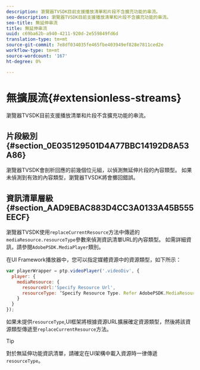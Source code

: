 ```yaml
---
description: 瀏覽器TVSDK目前支援播放清單和片段不含擴充功能的串流。
seo-description: 瀏覽器TVSDK目前支援播放清單和片段不含擴充功能的串流。
seo-title: 無延伸串流
title: 無延伸串流
uuid: c69ba62b-a940-4211-920d-2e559849fd6d
translation-type: tm+mt
source-git-commit: 7e8df034035fe465fbe403949ef828e7811ced2e
workflow-type: tm+mt
source-wordcount: '167'
ht-degree: 0%

---
```



# 無擴展流{#extensionless-streams}

瀏覽器TVSDK目前支援播放清單和片段不含擴充功能的串流。

## 片段級別{#section_0E035129501D4A77BBC14192D8A53A86}

瀏覽器TVSDK會剖析回應的前幾個位元組，以偵測無延伸片段的內容類型。 如果未偵測到有效的內容類型，瀏覽器TVSDK將會擲回錯誤。

## 資訊清單層級{#section_AAD9EBAC883D4CC3A0133A45B555EECF}

瀏覽器TVSDK使用`replaceCurrentResource`方法中傳遞的`mediaResource.resourceType`參數來偵測資訊清單URL的內容類型。 如需詳細資訊，請參閱`AdobePSDK.MediaPlayer`類別。

在UI Framework播放器中，您可以指定媒體資源中的資源類型，如下所示：

```js
var playerWrapper = ptp.videoPlayer('.videoDiv', { 
  player: { 
    mediaResource: { 
      resourceUrl:'Specify Resource Url', 
      resourceType: ‘Specify Resource Type. Refer AdobePSDK.MediaResourceType' 
    } 
  } 
}); 
```

如果未提供`resourceType`,UI框架將根據資源URL擴展確定資源類型，然後將該資源類型傳遞至`replaceCurrentResource`方法。

>[!TIP]
>
>對於無延伸功能資訊清單，請確定在UI架構中載入資源時一律傳遞`resourceType`。

